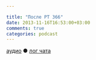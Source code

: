 ```yaml
---

title: "После РТ 366"
date: 2013-11-16T16:53:00+03:00
comments: true
categories: podcast 
---
```

[аудио](http://cdn.radio-t.com/rt366post.mp3) ● [лог чата](http://chat.radio-t.com/logs/radio-t-366.html) <audio src="http://cdn.radio-t.com/rt366post.mp3" preload="none">
